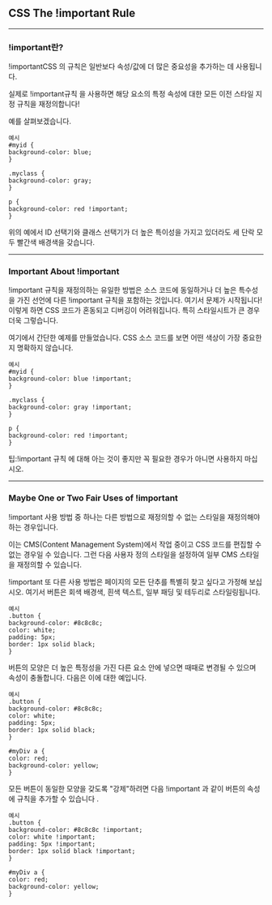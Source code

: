 ## CSS The !important Rule

---

### !important란?

!importantCSS 의 규칙은 일반보다 속성/값에 더 많은 중요성을 추가하는 데 사용됩니다.

실제로 !important규칙 을 사용하면 해당 요소의 특정 속성에 대한 모든 이전 스타일 지정 규칙을 재정의합니다!

예를 살펴보겠습니다.

    예시
    #myid {
    background-color: blue;
    }

    .myclass {
    background-color: gray;
    }

    p {
    background-color: red !important;
    }

위의 예에서 ID 선택기와 클래스 선택기가 더 높은 특이성을 가지고 있더라도 세 단락 모두 빨간색 배경색을 갖습니다.

---

### Important About !important

!important 규칙을 재정의하는 유일한 방법은 소스 코드에 동일하거나 더 높은 특수성을 가진 선언에 다른 !important 규칙을 포함하는 것입니다. 여기서 문제가 시작됩니다! 이렇게 하면 CSS 코드가 혼동되고 디버깅이 어려워집니다. 특히 스타일시트가 큰 경우 더욱 그렇습니다.

여기에서 간단한 예제를 만들었습니다. CSS 소스 코드를 보면 어떤 색상이 가장 중요한지 명확하지 않습니다.

    예시
    #myid {
    background-color: blue !important;
    }

    .myclass {
    background-color: gray !important;
    }

    p {
    background-color: red !important;
    }

팁:!important 규칙 에 대해 아는 것이 좋지만 꼭 필요한 경우가 아니면 사용하지 마십시오.

---

### Maybe One or Two Fair Uses of !important

!important 사용 방법 중 하나는 다른 방법으로 재정의할 수 없는 스타일을 재정의해야 하는 경우입니다.

이는 CMS(Content Management System)에서 작업 중이고 CSS 코드를 편집할 수 없는 경우일 수 있습니다. 그런 다음 사용자 정의 스타일을 설정하여 일부 CMS 스타일을 재정의할 수 있습니다.

!important 또 다른 사용 방법은 페이지의 모든 단추를 특별히 찾고 싶다고 가정해 보십시오. 여기서 버튼은 회색 배경색, 흰색 텍스트, 일부 패딩 및 테두리로 스타일링됩니다.

    예시
    .button {
    background-color: #8c8c8c;
    color: white;
    padding: 5px;
    border: 1px solid black;
    }

버튼의 모양은 더 높은 특정성을 가진 다른 요소 안에 넣으면 때때로 변경될 수 있으며 속성이 충돌합니다. 다음은 이에 대한 예입니다.

    예시
    .button {
    background-color: #8c8c8c;
    color: white;
    padding: 5px;
    border: 1px solid black;
    }

    #myDiv a {
    color: red;
    background-color: yellow;
    }

모든 버튼이 동일한 모양을 갖도록 "강제"하려면 다음 !important 과 같이 버튼의 속성에 규칙을 추가할 수 있습니다 .

    예시
    .button {
    background-color: #8c8c8c !important;
    color: white !important;
    padding: 5px !important;
    border: 1px solid black !important;
    }

    #myDiv a {
    color: red;
    background-color: yellow;
    }
